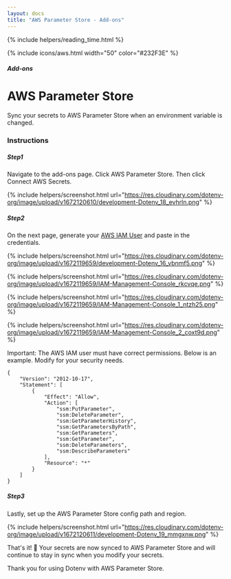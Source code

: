 ```yaml
---
layout: docs
title: "AWS Parameter Store - Add-ons"
---
```


{% include helpers/reading_time.html %}

{% include icons/aws.html width="50" color="#232F3E" %}

##### Add-ons

# AWS Parameter Store

Sync your secrets to AWS Parameter Store when an environment variable is changed.

### Instructions

##### Step1

Navigate to the add-ons page. Click AWS Parameter Store. Then click Connect AWS Secrets.

{% include helpers/screenshot.html url="https://res.cloudinary.com/dotenv-org/image/upload/v1672120610/development-Dotenv_18_evhrln.png" %}

##### Step2

On the next page, generate your [AWS IAM User](https://us-east-1.console.aws.amazon.com/iamv2/home#/users) and paste in the credentials.

{% include helpers/screenshot.html url="https://res.cloudinary.com/dotenv-org/image/upload/v1672119659/development-Dotenv_16_vbnmf5.png" %}

{% include helpers/screenshot.html url="https://res.cloudinary.com/dotenv-org/image/upload/v1672119659/IAM-Management-Console_rkcvqe.png" %}

{% include helpers/screenshot.html url="https://res.cloudinary.com/dotenv-org/image/upload/v1672119659/IAM-Management-Console_1_ntzh25.png" %}

{% include helpers/screenshot.html url="https://res.cloudinary.com/dotenv-org/image/upload/v1672119659/IAM-Management-Console_2_coxt9d.png" %}

Important: The AWS IAM user must have correct permissions. Below is an example. Modify for your security needs.

```
{
    "Version": "2012-10-17",
    "Statement": [
        {
            "Effect": "Allow",
            "Action": [
                "ssm:PutParameter",
                "ssm:DeleteParameter",
                "ssm:GetParameterHistory",
                "ssm:GetParametersByPath",
                "ssm:GetParameters",
                "ssm:GetParameter",
                "ssm:DeleteParameters",
                "ssm:DescribeParameters"
            ],
            "Resource": "*"
        }
    ]
}
```

##### Step3

Lastly, set up the AWS Parameter Store config path and region.

{% include helpers/screenshot.html url="https://res.cloudinary.com/dotenv-org/image/upload/v1672120611/development-Dotenv_19_mmgxnw.png" %}

That's it! 🎉 Your secrets are now synced to AWS Parameter Store and will continue to stay in sync when you modify your secrets.

Thank you for using Dotenv with AWS Parameter Store.

